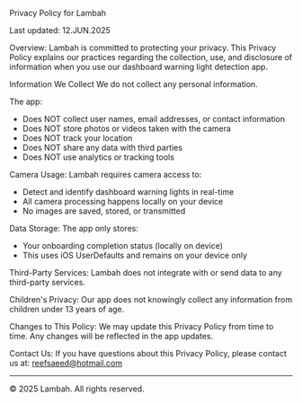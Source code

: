Privacy Policy for Lambah

Last updated: 12.JUN.2025

Overview:
Lambah is committed to protecting your privacy. This Privacy Policy explains our practices regarding the collection, use, and disclosure of information when you use our dashboard warning light detection app.

Information We Collect
We do not collect any personal information.

The app:
- Does NOT collect user names, email addresses, or contact information
- Does NOT store photos or videos taken with the camera
- Does NOT track your location
- Does NOT share any data with third parties
- Does NOT use analytics or tracking tools

Camera Usage:
Lambah requires camera access to:
- Detect and identify dashboard warning lights in real-time
- All camera processing happens locally on your device
- No images are saved, stored, or transmitted

Data Storage:
The app only stores:
- Your onboarding completion status (locally on device)
- This uses iOS UserDefaults and remains on your device only

Third-Party Services:
Lambah does not integrate with or send data to any third-party services.

Children's Privacy:
Our app does not knowingly collect any information from children under 13 years of age.

Changes to This Policy:
We may update this Privacy Policy from time to time. Any changes will be reflected in the app updates.

Contact Us:
If you have questions about this Privacy Policy, please contact us at:
reefsaeed@hotmail.com

---
© 2025 Lambah. All rights reserved.
